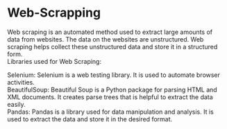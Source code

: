 # Web-Scrapping
Web scraping is an automated method used to extract large amounts of data from websites. The data on the websites are unstructured. Web scraping helps collect these unstructured data and store it in a structured form. <br>
Libraries used for Web Scraping:<br>

Selenium:  Selenium is a web testing library. It is used to automate browser activities.<br>
BeautifulSoup: Beautiful Soup is a Python package for parsing HTML and XML documents. It creates parse trees that is helpful to extract the data easily.<br>
Pandas: Pandas is a library used for data manipulation and analysis. It is used to extract the data and store it in the desired format.<br> 

